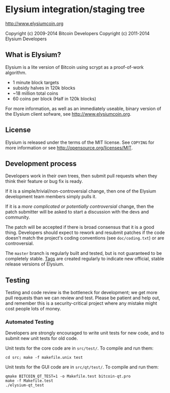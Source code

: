 Elysium integration/staging tree
================================

http://www.elysiumcoin.org

Copyright (c) 2009-2014 Bitcoin Developers
Copyright (c) 2011-2014 Elysium Developers

What is Elysium?
----------------

Elysium is a lite version of Bitcoin using scrypt as a proof-of-work algorithm.
 - 1 minute block targets
 - subsidy halves in 120k blocks
 - ~18 million total coins
 - 60 coins per block (Half in 120k blocks)

For more information, as well as an immediately useable, binary version of
the Elysium client sofware, see http://www.elysiumcoin.org.

License
-------

Elysium is released under the terms of the MIT license. See `COPYING` for more
information or see http://opensource.org/licenses/MIT.

Development process
-------------------

Developers work in their own trees, then submit pull requests when they think
their feature or bug fix is ready.

If it is a simple/trivial/non-controversial change, then one of the Elysium
development team members simply pulls it.

If it is a *more complicated or potentially controversial* change, then the patch
submitter will be asked to start a discussion with the devs and community.

The patch will be accepted if there is broad consensus that it is a good thing.
Developers should expect to rework and resubmit patches if the code doesn't
match the project's coding conventions (see `doc/coding.txt`) or are
controversial.

The `master` branch is regularly built and tested, but is not guaranteed to be
completely stable. [Tags](https://github.com/elysium-project/elysium/tags) are created
regularly to indicate new official, stable release versions of Elysium.

Testing
-------

Testing and code review is the bottleneck for development; we get more pull
requests than we can review and test. Please be patient and help out, and
remember this is a security-critical project where any mistake might cost people
lots of money.

### Automated Testing

Developers are strongly encouraged to write unit tests for new code, and to
submit new unit tests for old code.

Unit tests for the core code are in `src/test/`. To compile and run them:

    cd src; make -f makefile.unix test

Unit tests for the GUI code are in `src/qt/test/`. To compile and run them:

    qmake BITCOIN_QT_TEST=1 -o Makefile.test bitcoin-qt.pro
    make -f Makefile.test
    ./elysium-qt_test

